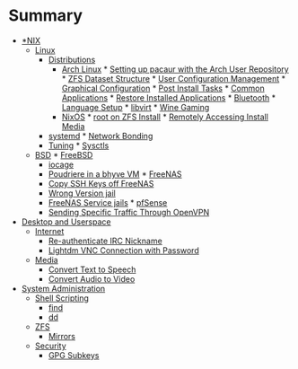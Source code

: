 # Summary

*   [*NIX]()
    *   [Linux]()
        *   [Distributions]()
            *    [Arch Linux]()
                *    [Setting up pacaur with the Arch User Repository]()
                *    [ZFS Dataset Structure]()
                *    [User Configuration Management]()
                *    [Graphical Configuration]()
                *    [Post Install Tasks]()
                *    [Common Applications]()
                *    [Restore Installed Applications]()
                *    [Bluetooth]()
                *    [Language Setup]()
                *    [libvirt]()
                *    [Wine Gaming]()
            *    [NixOS]()
                *    [root on ZFS Install]()
                *    [Remotely Accessing Install Media]()
        *    [systemd]()
            *    [Network Bonding]()
        *    [Tuning]()
            *    [Sysctls]()
    *    [BSD]()
        *    [FreeBSD]()
            *    [iocage]()
            *    [Poudriere in a bhyve VM]()
        *    [FreeNAS]()
            *    [Copy SSH Keys off FreeNAS]()
            *    [Wrong Version jail]()
            *    [FreeNAS Service jails]()
        *    [pfSense]()
            *    [Sending Specific Traffic Through OpenVPN]()
*   [Desktop and Userspace]()
    *   [Internet]()
        *   [Re-authenticate IRC Nickname]()
        *   [Lightdm VNC Connection with Password]()
    *   [Media]()
        *   [Convert Text to Speech]()
        *   [Convert Audio to Video]()
*   [System Administration]()
    *   [Shell Scripting]()
        *   [find]()
        *   [dd]()
    *   [ZFS]()
        *   [Mirrors]()
    *   [Security]()
        *   [GPG Subkeys]()
